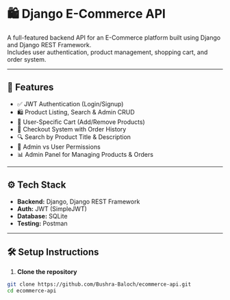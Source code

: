# 🛍️ Django E-Commerce API

A full-featured backend API for an E-Commerce platform built using Django and Django REST Framework.  
Includes user authentication, product management, shopping cart, and order system.

---

## 🚀 Features

- ✅ JWT Authentication (Login/Signup)
- 🛍️ Product Listing, Search & Admin CRUD
- 🛒 User-Specific Cart (Add/Remove Products)
- 🧾 Checkout System with Order History
- 🔍 Search by Product Title & Description
- 🔐 Admin vs User Permissions
- 📊 Admin Panel for Managing Products & Orders

---

## ⚙️ Tech Stack

- **Backend:** Django, Django REST Framework
- **Auth:** JWT (SimpleJWT)
- **Database:** SQLite
- **Testing:** Postman

---

## 🛠️ Setup Instructions

1. **Clone the repository**
```bash
git clone https://github.com/Bushra-Baloch/ecommerce-api.git
cd ecommerce-api
